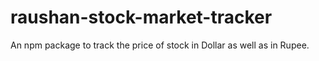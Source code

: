 # raushan-stock-market-tracker
An npm package to track the price of stock in Dollar as well as in Rupee.

